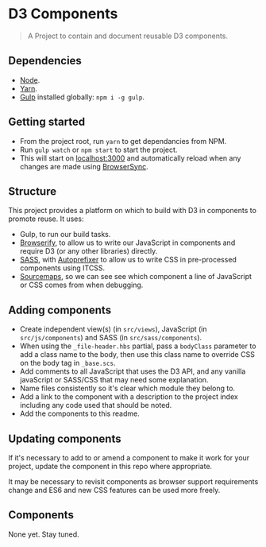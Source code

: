 # D3 Components

> A Project to contain and document reusable D3 components.


## Dependencies

* [Node](https://nodejs.org/en/).
* [Yarn](https://yarnpkg.com/).
* [Gulp](http://gulpjs.com/) installed globally: `npm i -g gulp`.


## Getting started

* From the project root, run `yarn` to get dependancies from NPM.
* Run `gulp watch` or `npm start` to start the project.
* This will start on [localhost:3000](http://localhost:3000/) and automatically reload when any changes are made using [BrowserSync](https://browsersync.io/).


## Structure

This project provides a platform on which to build with D3 in components to promote reuse. It uses:

* Gulp, to run our build tasks.
* [Browserify](http://browserify.org/), to allow us to write our JavaScript in components and require D3 (or any other libraries) directly.
* [SASS](http://sass-lang.com/), with [Autoprefixer](https://www.npmjs.com/package/gulp-autoprefixer) to allow us to write CSS in pre-processed components using ITCSS.
* [Sourcemaps](https://www.npmjs.com/package/gulp-sourcemaps), so we can see see which component a line of JavaScript or CSS comes from when debugging.


## Adding components

* Create independent view(s) (in `src/views`), JavaScript (in `src/js/components`) and SASS (in `src/sass/components`).
* When using the `_file-header.hbs` partial, pass a `bodyClass` parameter to add a class name to the body, then use this class name to override CSS on the body tag in `_base.scs`.
* Add comments to all JavaScript that uses the D3 API, and any vanilla javaScript or SASS/CSS that may need some explanation.
* Name files consistently so it's clear which module they belong to.
* Add a link to the component with a description to the project index including any code used that should be noted.
* Add the components to this readme.


## Updating components

If it's necessary to add to or amend a component to make it work for your project, update the component in this repo  where appropriate.

It may be necessary to revisit components as browser support requirements change and ES6 and new CSS features can be used more freely.


## Components

None yet. Stay tuned.
